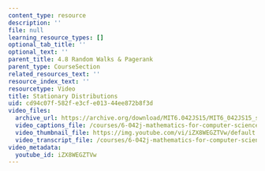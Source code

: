 ```yaml
---
content_type: resource
description: ''
file: null
learning_resource_types: []
optional_tab_title: ''
optional_text: ''
parent_title: 4.8 Random Walks & Pagerank
parent_type: CourseSection
related_resources_text: ''
resource_index_text: ''
resourcetype: Video
title: Stationary Distributions
uid: cd94c07f-582f-e3cf-e013-44ee872b8f3d
video_files:
  archive_url: https://archive.org/download/MIT6.042JS15/MIT6_042JS15_stable_distribution_ipod.mp4
  video_captions_file: /courses/6-042j-mathematics-for-computer-science-spring-2015/4749a6f6dd24596e8793906e1ca3473e_iZX8WEGZTVw.vtt
  video_thumbnail_file: https://img.youtube.com/vi/iZX8WEGZTVw/default.jpg
  video_transcript_file: /courses/6-042j-mathematics-for-computer-science-spring-2015/269a2925f6182e36badeff0ec6c2548a_iZX8WEGZTVw.pdf
video_metadata:
  youtube_id: iZX8WEGZTVw
---
```

